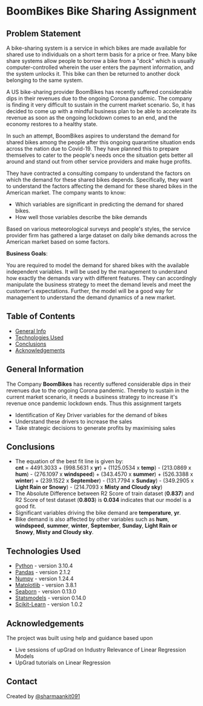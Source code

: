 # BoomBikes Bike Sharing Assignment

## **Problem Statement**

A bike-sharing system is a service in which bikes are made available for shared use to individuals on a short term basis for a price or free. Many bike share systems allow people to borrow a bike from a "dock" which is usually computer-controlled wherein the user enters the payment information, and the system unlocks it. This bike can then be returned to another dock belonging to the same system.

A US bike-sharing provider BoomBikes has recently suffered considerable dips in their revenues due to the ongoing Corona pandemic. The company is finding it very difficult to sustain in the current market scenario. So, it has decided to come up with a mindful business plan to be able to accelerate its revenue as soon as the ongoing lockdown comes to an end, and the economy restores to a healthy state.

In such an attempt, BoomBikes aspires to understand the demand for shared bikes among the people after this ongoing quarantine situation ends across the nation due to Covid-19. They have planned this to prepare themselves to cater to the people's needs once the situation gets better all around and stand out from other service providers and make huge profits.

They have contracted a consulting company to understand the factors on which the demand for these shared bikes depends. Specifically, they want to understand the factors affecting the demand for these shared bikes in the American market. The company wants to know:

- Which variables are significant in predicting the demand for shared bikes.
- How well those variables describe the bike demands

Based on various meteorological surveys and people's styles, the service provider firm has gathered a large dataset on daily bike demands across the American market based on some factors.

**Business Goals**:

You are required to model the demand for shared bikes with the available independent variables. It will be used by the management to understand how exactly the demands vary with different features. They can accordingly manipulate the business strategy to meet the demand levels and meet the customer's expectations. Further, the model will be a good way for management to understand the demand dynamics of a new market.

## Table of Contents
* [General Info](#general-information)
* [Technologies Used](#technologies-used)
* [Conclusions](#conclusions)
* [Acknowledgements](#acknowledgements)

## General Information

The Company **BoomBikes** has recently suffered considerable dips in their revenues due to the ongoing Corona pandemic. Thereby to sustain in the current market scenario, it needs a business strategy to increase it's revenue once pandemic lockdown ends. Thus this assignment targets 

- Identification of Key Driver variables for the demand of bikes
- Understand these drivers to increase the sales
- Take strategic decisions to generate profits by maximising sales

## Conclusions

- The equation of the best fit line is given by:<br>
  **cnt** = 4491.3033 + (998.5631 x **yr**) + (1125.0534 x **temp**) - (213.0869 x **hum**) - (276.1097 x **windspeed**) + (343.4570 x **summer**) + (526.3388 x **winter**) + (239.1522 x **September**) - (131.7794 x **Sunday**) - (349.2905 x **Light Rain or Snowy**) - (214.7093 x **Misty and Cloudy sky**)
- The Absolute Difference between R2 Score of train dataset (**0.837**) and R2 Score of test dataset (**0.803**) is  **0.034** indicates that our model is a good fit.
- Significant variables driving the bike demand are **temperature**, **yr**.
- Bike demand is also affected by other variables such as **hum**, **windspeed**, **summer**, **winter**, **September**, **Sunday**, **Light Rain or Snowy**, **Misty and Cloudy sky**.

## Technologies Used

- [Python](https://www.python.org/) - version 3.10.4
- [Pandas](https://pandas.pydata.org/) - version 2.1.2
- [Numpy](https://numpy.org/) - version 1.24.4
- [Matplotlib](https://matplotlib.org/) - version 3.8.1
- [Seaborn](https://seaborn.pydata.org/) - version 0.13.0
- [Statsmodels](https://www.statsmodels.org/stable/index.html) - version 0.14.0
- [Scikit-Learn](https://scikit-learn.org/stable/) - version 1.0.2

## Acknowledgements
The project was built using help and guidance based upon
- Live sessions of upGrad on Industry Relevance of Linear Regression Models
- UpGrad tutorials on Linear Regression

## Contact

Created by [@sharmaankit091](https://github.com/sharmaankit091)
